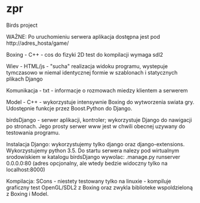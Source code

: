 # zpr
Birds project

WAŻNE: Po uruchomieniu serwera aplikacja dostępna jest pod http://adres_hosta/game/

Boxing - C++ - cos do fizyki 2D
test do kompilacji wymaga sdl2

Wiev - HTML/js - "sucha" realizacja widoku programu, wystepuje tymczasowo w niemal identycznej formie w szablonach i statycznych plikach Django

Komunikacja - txt - informacje o rozmowach miedzy klientem a serwerem

Model - C++ - wykorzystuje intensywnie Boxing do wytworzenia swiata gry. Udostępnie funkcje przez Boost.Python do Django.

birdsDjango - serwer aplikacji, kontroler; wykorzystuje Django do nawigacji po stronach. Jego prosty serwer www jest w chwili obecnej uzywany do testowania programu.

Instalacja Django:
wykorzystujemy tylko django oraz django-extensions. Wykorzystujemy python 3.5. Do startu serwera nalezy pod wirtualnym srodowiskiem w katalogu birdsDjango wywolac: .manage.py runserver 0.0.0.0:80 (adres opcjonalny, ale wtedy bedzie widoczny tylko na localhost:8000)

Kompilacja:
SCons - niestety testowany tylko na linuxie - kompiluje graficzny test OpenGL/SDL2 z Boxing oraz zwykla biblioteke wspoldzieloną z Boxing i Model.
